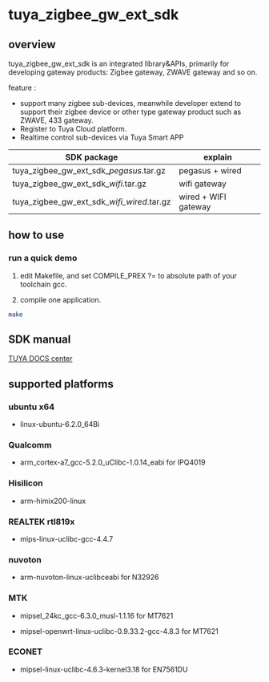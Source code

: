 # tuya_zigbee_gw_ext_sdk

## overview

tuya_zigbee_gw_ext_sdk is an integrated library&APIs, primarily for developing gateway products: Zigbee gateway, ZWAVE gateway and so on.


feature :

* support many zigbee sub-devices, meanwhile developer extend to support their zigbee device or other type gateway product such as ZWAVE, 433 gateway.
* Register to Tuya Cloud platform.
* Realtime control sub-devices via Tuya Smart APP

| SDK package     |  explain        |
|---------------|-----------------------|
|tuya_zigbee_gw_ext_sdk_<version>_pegasus_<toolchain name>.tar.gz | pegasus + wired  |
|tuya_zigbee_gw_ext_sdk_<version>_wifi_<toolchain name>.tar.gz  | wifi gateway |
|tuya_zigbee_gw_ext_sdk_<version>_wifi_wired_<toolchain name>.tar.gz | wired + WIFI gateway |

## how to use

### run a quick demo

1) edit Makefile, and set COMPILE_PREX ?= to absolute path of your toolchain gcc.

2) compile one application.

```bash
make
```
## SDK manual 

[TUYA DOCS center](https://docs.tuya.com/zh/iot/device-development/access-mode-product-solution/product-solutiongateway/linux-sdk-solution-gateway/tuya-zigbee-gateway-extend-sdk-users-manual)

## supported platforms

### ubuntu x64

* linux-ubuntu-6.2.0_64Bi

### Qualcomm

* arm_cortex-a7_gcc-5.2.0_uClibc-1.0.14_eabi for IPQ4019

### Hisilicon

* arm-himix200-linux

### REALTEK rtl819x

* mips-linux-uclibc-gcc-4.4.7

### nuvoton

* arm-nuvoton-linux-uclibceabi for N32926

### MTK

* mipsel_24kc_gcc-6.3.0_musl-1.1.16 for MT7621 

* mipsel-openwrt-linux-uclibc-0.9.33.2-gcc-4.8.3 for MT7621


### ECONET

* mipsel-linux-uclibc-4.6.3-kernel3.18 for EN7561DU


